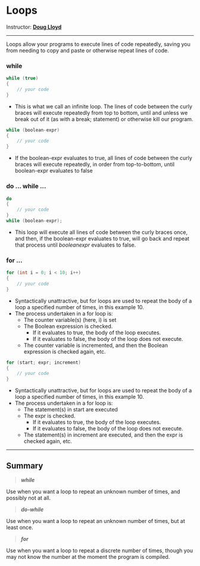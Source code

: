 # Loops

Instructor: **[Doug Lloyd](https://github.com/dlloyd09)**

---

Loops allow your programs to execute lines of code repeatedly, saving you from needing to copy and paste or otherwise
repeat lines of code.

### while

```c
while (true)
{
    // your code
}
```

- This is what we call an infinite loop. The lines of code between the curly braces will execute repeatedly from top
to bottom, until and unless we break out of it (as with a break; statement) or otherwise kill our program.

```c
while (boolean-expr)
{
    // your code
}
```

- If the boolean-expr evaluates to true, all lines of code between the curly braces will execute repeatedly, in order
  from top-to-bottom, until boolean-expr evaluates to false

### do ... while ...

```c
do
{
    // your code
}
while (boolean-expr);
```

- This loop will execute all lines of code between the curly braces once, and then, if the boolean-expr evaluates
to true, will go back and repeat that process until *booleanexpr* evaluates to false.

### for ...

```c
for (int i = 0; i < 10; i++)
{
    // your code
}
```

- Syntactically unattractive, but for loops are used to repeat the body of a loop a specified number of times,
in this example 10.
- The process undertaken in a for loop is:
  - The counter variable(s) (here, i) is set
  - The Boolean expression is checked.
    - If it evaluates to true, the body of the loop executes.
    - If it evaluates to false, the body of the loop does not execute.
  - The counter variable is incremented, and then the Boolean expression is checked again, etc.

```c
for (start; expr; increment)
{
    // your code
}
```

- Syntactically unattractive, but for loops are used to repeat the body of a loop a specified number of times, in this example 10.
- The process undertaken in a for loop is:
  - The statement(s) in start are executed
  - The expr is checked.
    - If it evaluates to true, the body of the loop executes.
    - If it evaluates to false, the body of the loop does not execute.
  - The statement(s) in increment are executed, and then
  the expr is checked again, etc.

---

## Summary

> ***while***

Use when you want a loop to repeat an unknown number of times, and possibly not at all.

> ***do-while***

Use when you want a loop to repeat an unknown number of times, but at least once.

> ***for***

Use when you want a loop to repeat a discrete number of times, though you may not know the number at the moment
the program is compiled.